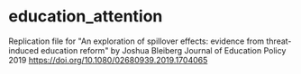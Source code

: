# education_attention
Replication file for "An exploration of spillover effects: evidence from threat-induced education reform" by Joshua Bleiberg
Journal of Education Policy  2019
https://doi.org/10.1080/02680939.2019.1704065
